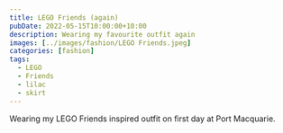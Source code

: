 ```yaml
---
title: LEGO Friends (again)
pubDate: 2022-05-15T10:00:00+10:00
description: Wearing my favourite outfit again
images: [../images/fashion/LEGO Friends.jpeg]
categories: [fashion]
tags:
  - LEGO
  - Friends
  - lilac
  - skirt
---
```


Wearing my LEGO Friends inspired outfit on first day at Port Macquarie.
